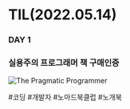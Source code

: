 # TIL(2022.05.14)
### DAY 1
### 실용주의 프로그래머 책 구매인증

![The Pragmatic Programmer](./images/ThePragmaticProgrammer.png)

#코딩 #개발자 #노마드북클럽 #노개북
